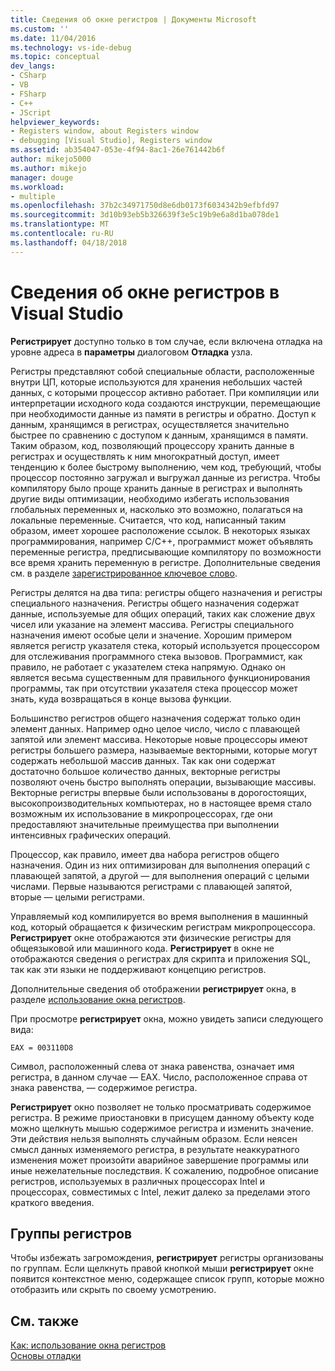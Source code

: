 ```yaml
---
title: Сведения об окне регистров | Документы Microsoft
ms.custom: ''
ms.date: 11/04/2016
ms.technology: vs-ide-debug
ms.topic: conceptual
dev_langs:
- CSharp
- VB
- FSharp
- C++
- JScript
helpviewer_keywords:
- Registers window, about Registers window
- debugging [Visual Studio], Registers window
ms.assetid: ab354047-053e-4f94-8ac1-26e761442b6f
author: mikejo5000
ms.author: mikejo
manager: douge
ms.workload:
- multiple
ms.openlocfilehash: 37b2c34971750d8e6db0173f6034342b9efbfd97
ms.sourcegitcommit: 3d10b93eb5b326639f3e5c19b9e6a8d1ba078de1
ms.translationtype: MT
ms.contentlocale: ru-RU
ms.lasthandoff: 04/18/2018
---
```

# <a name="about-the-registers-window-in-visual-studio"></a>Сведения об окне регистров в Visual Studio
**Регистрирует** доступно только в том случае, если включена отладка на уровне адреса в **параметры** диалоговом **Отладка** узла.  
  
 Регистры представляют собой специальные области, расположенные внутри ЦП, которые используются для хранения небольших частей данных, с которыми процессор активно работает. При компиляции или интерпретации исходного кода создаются инструкции, перемещающие при необходимости данные из памяти в регистры и обратно. Доступ к данным, хранящимся в регистрах, осуществляется значительно быстрее по сравнению с доступом к данным, хранящимся в памяти. Таким образом, код, позволяющий процессору хранить данные в регистрах и осуществлять к ним многократный доступ, имеет тенденцию к более быстрому выполнению, чем код, требующий, чтобы процессор постоянно загружал и выгружал данные из регистра. Чтобы компилятору было проще хранить данные в регистрах и выполнять другие виды оптимизации, необходимо избегать использования глобальных переменных и, насколько это возможно, полагаться на локальные переменные. Считается, что код, написанный таким образом, имеет хорошее расположение ссылок. В некоторых языках программирования, например C/C++, программист может объявлять переменные регистра, предписывающие компилятору по возможности все время хранить переменную в регистре. Дополнительные сведения см. в разделе [зарегистрированное ключевое слово](http://msdn.microsoft.com/en-us/5b66905a-2f7f-4918-bb55-5e66d4bc50f9).  
  
 Регистры делятся на два типа: регистры общего назначения и регистры специального назначения. Регистры общего назначения содержат данные, используемые для общих операций, таких как сложение двух чисел или указание на элемент массива. Регистры специального назначения имеют особые цели и значение. Хорошим примером является регистр указателя стека, который используется процессором для отслеживания программного стека вызовов. Программист, как правило, не работает с указателем стека напрямую. Однако он является весьма существенным для правильного функционирования программы, так при отсутствии указателя стека процессор может знать, куда возвращаться в конце вызова функции.  
  
 Большинство регистров общего назначения содержат только один элемент данных. Например одно целое число, число с плавающей запятой или элемент массива. Некоторые новые процессоры имеют регистры большего размера, называемые векторными, которые могут содержать небольшой массив данных. Так как они содержат достаточно большое количество данных, векторные регистры позволяют очень быстро выполнять операции, вызывающие массивы. Векторные регистры впервые были использованы в дорогостоящих, высокопроизводительных компьютерах, но в настоящее время стало возможным их использование в микропроцессорах, где они предоставляют значительные преимущества при выполнении интенсивных графических операций.  
  
 Процессор, как правило, имеет два набора регистров общего назначения. Один из них оптимизирован для выполнения операций с плавающей запятой, а другой — для выполнения операций с целыми числами. Первые называются регистрами с плавающей запятой, вторые — целыми регистрами.  
  
 Управляемый код компилируется во время выполнения в машинный код, который обращается к физическим регистрам микропроцессора. **Регистрирует** окне отображаются эти физические регистры для общеязыковой или машинного кода. **Регистрирует** в окне не отображаются сведения о регистрах для скрипта и приложения SQL, так как эти языки не поддерживают концепцию регистров.  
  
 Дополнительные сведения об отображении **регистрирует** окна, в разделе [использование окна регистров](../debugger/how-to-use-the-registers-window.md).  
  
 При просмотре **регистрирует** окна, можно увидеть записи следующего вида:  
  
```  
EAX = 003110D8  
```  
  
 Символ, расположенный слева от знака равенства, означает имя регистра, в данном случае — EAX. Число, расположенное справа от знака равенства, — содержимое регистра.  
  
 **Регистрирует** окно позволяет не только просматривать содержимое регистра. В режиме приостановки в присущем данному объекту коде можно щелкнуть мышью содержимое регистра и изменить значение. Эти действия нельзя выполнять случайным образом. Если неясен смысл данных изменяемого регистра, в результате неаккуратного изменения может произойти аварийное завершение программы или иные нежелательные последствия. К сожалению, подробное описание регистров, используемых в различных процессорах Intel и процессорах, совместимых с Intel, лежит далеко за пределами этого краткого введения.  
  
## <a name="register-groups"></a>Группы регистров  
 Чтобы избежать загромождения, **регистрирует** регистры организованы по группам. Если щелкнуть правой кнопкой мыши **регистрирует** окне появится контекстное меню, содержащее список групп, которые можно отобразить или скрыть по своему усмотрению.  
  
## <a name="see-also"></a>См. также  
 [Как: использование окна регистров](../debugger/how-to-use-the-registers-window.md)   
 [Основы отладки](../debugger/debugger-basics.md)